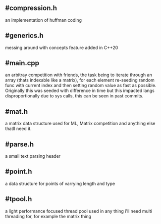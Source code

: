 #compression.h
------------------------------------------
an implementation of huffman coding


#generics.h
------------------------------------------
messing around with concepts feature added in C++20


#main.cpp
------------------------------------------
an arbitray competition with friends,
the task being to iterate through an array
(thats indexable like a matrix), for each 
element re-seeding random func with current 
index and then setting random value as fast 
as possible. Originally this was seeded with
difference in time but this impacted langs
disproportionally due to sys calls, this
can be seen in past commits.


#mat.h
------------------------------------------
a matrix data structure used for ML, Matrix 
competition and anything else thatll need it.


#parse.h
------------------------------------------
a small text parsing header


#point.h
------------------------------------------
a data structure for points of varrying length
and type


#tpool.h
------------------------------------------
a light performance focused thread pool used in
any thing i'll need multi threading for, for
example the matrix thing
